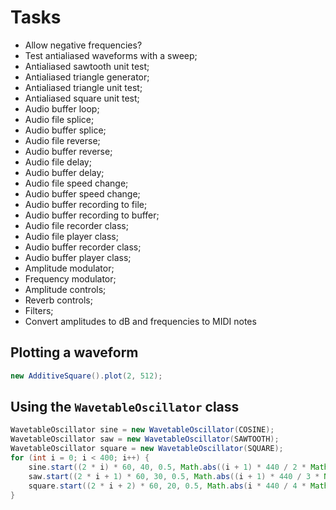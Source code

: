 # Tasks

- Allow negative frequencies?
- Test antialiased waveforms with a sweep;
- Antialiased sawtooth unit test;
- Antialiased triangle generator;
- Antialiased triangle unit test;
- Antialiased square unit test;
- Audio buffer loop;
- Audio file splice;
- Audio buffer splice;
- Audio file reverse;
- Audio buffer reverse;
- Audio file delay;
- Audio buffer delay;
- Audio file speed change;
- Audio buffer speed change;
- Audio buffer recording to file;
- Audio buffer recording to buffer;
- Audio file recorder class;
- Audio file player class;
- Audio buffer recorder class;
- Audio buffer player class;
- Amplitude modulator;
- Frequency modulator;
- Amplitude controls;
- Reverb controls;
- Filters;
- Convert amplitudes to dB and frequencies to MIDI notes

## Plotting a waveform

```java
new AdditiveSquare().plot(2, 512);
```

## Using the `WavetableOscillator` class

```java
WavetableOscillator sine = new WavetableOscillator(COSINE);
WavetableOscillator saw = new WavetableOscillator(SAWTOOTH);
WavetableOscillator square = new WavetableOscillator(SQUARE);
for (int i = 0; i < 400; i++) {
	sine.start((2 * i) * 60, 40, 0.5, Math.abs((i + 1) * 440 / 2 * Math.pow(-1, i)) % 2000);
	saw.start((2 * i + 1) * 60, 30, 0.5, Math.abs((i + 1) * 440 / 3 * Math.pow(-1, i)) % 3000);
	square.start((2 * i + 2) * 60, 20, 0.5, Math.abs(i * 440 / 4 * Math.pow(-1, i)) % 4000);
}
```